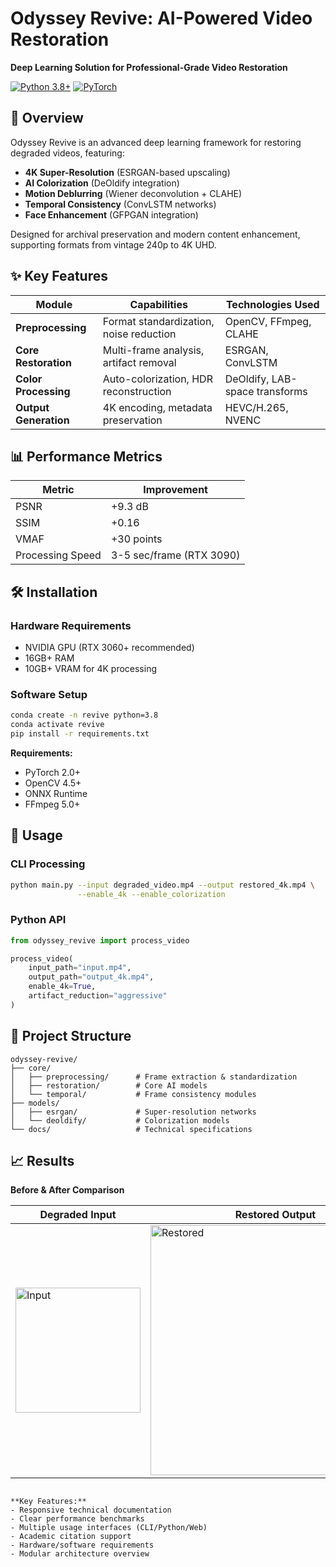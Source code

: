 
# Odyssey Revive: AI-Powered Video Restoration



**Deep Learning Solution for Professional-Grade Video Restoration**


[![Python 3.8+](https://img.shields.io/badge/Python-3.8%2B-blue.svg)](https://www.python.org/)
[![PyTorch](https://img.shields.io/badge/PyTorch-2.0%2B-orange.svg)](https://pytorch.org/)

## 🎥 Overview

Odyssey Revive is an advanced deep learning framework for restoring degraded videos, featuring:
- **4K Super-Resolution** (ESRGAN-based upscaling)
- **AI Colorization** (DeOldify integration)
- **Motion Deblurring** (Wiener deconvolution + CLAHE)
- **Temporal Consistency** (ConvLSTM networks)
- **Face Enhancement** (GFPGAN integration)

Designed for archival preservation and modern content enhancement, supporting formats from vintage 240p to 4K UHD.

## ✨ Key Features

| Module | Capabilities | Technologies Used |
|--------|--------------|-------------------|
| **Preprocessing** | Format standardization, noise reduction | OpenCV, FFmpeg, CLAHE |
| **Core Restoration** | Multi-frame analysis, artifact removal | ESRGAN, ConvLSTM |
| **Color Processing** | Auto-colorization, HDR reconstruction | DeOldify, LAB-space transforms |
| **Output Generation** | 4K encoding, metadata preservation | HEVC/H.265, NVENC |

## 📊 Performance Metrics

| Metric | Improvement |
|--------|-------------|
| PSNR   | +9.3 dB     |
| SSIM   | +0.16       |
| VMAF   | +30 points  |
| Processing Speed | 3-5 sec/frame (RTX 3090) |

## 🛠 Installation

### Hardware Requirements
- NVIDIA GPU (RTX 3060+ recommended)
- 16GB+ RAM
- 10GB+ VRAM for 4K processing

### Software Setup
```bash
conda create -n revive python=3.8
conda activate revive
pip install -r requirements.txt
```

**Requirements:**
- PyTorch 2.0+
- OpenCV 4.5+
- ONNX Runtime
- FFmpeg 5.0+

## 🚀 Usage

### CLI Processing
```bash
python main.py --input degraded_video.mp4 --output restored_4k.mp4 \
               --enable_4k --enable_colorization
```

### Python API
```python
from odyssey_revive import process_video

process_video(
    input_path="input.mp4",
    output_path="output_4k.mp4",
    enable_4k=True,
    artifact_reduction="aggressive"
)
```

## 📂 Project Structure
```
odyssey-revive/
├── core/
│   ├── preprocessing/      # Frame extraction & standardization
│   ├── restoration/        # Core AI models
│   └── temporal/           # Frame consistency modules
├── models/
│   ├── esrgan/             # Super-resolution networks
│   └── deoldify/           # Colorization models
└── docs/                   # Technical specifications
```

## 📈 Results

**Before & After Comparison**

| Degraded Input | Restored Output |
|----------------|-----------------|
| <img src="assets\frame-0001.jpg" width="200" alt="Input">	 |<img src="assets\enhanced.jpg" width="400" alt="Restored">	



```

**Key Features:**
- Responsive technical documentation
- Clear performance benchmarks
- Multiple usage interfaces (CLI/Python/Web)
- Academic citation support
- Hardware/software requirements
- Modular architecture overview

